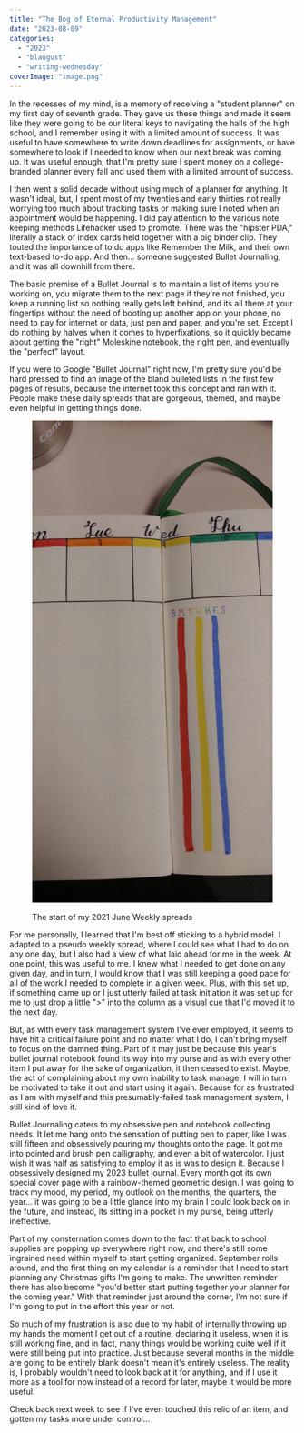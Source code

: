 ```yaml
---
title: "The Bog of Eternal Productivity Management"
date: "2023-08-09"
categories: 
  - "2023"
  - "blaugust"
  - "writing-wednesday"
coverImage: "image.png"
---
```


In the recesses of my mind, is a memory of receiving a "student planner" on my first day of seventh grade. They gave us these things and made it seem like they were going to be our literal keys to navigating the halls of the high school, and I remember using it with a limited amount of success. It was useful to have somewhere to write down deadlines for assignments, or have somewhere to look if I needed to know when our next break was coming up. It was useful enough, that I'm pretty sure I spent money on a college-branded planner every fall and used them with a limited amount of success.

I then went a solid decade without using much of a planner for anything. It wasn't ideal, but, I spent most of my twenties and early thirties not really worrying too much about tracking tasks or making sure I noted when an appointment would be happening. I did pay attention to the various note keeping methods Lifehacker used to promote. There was the "hipster PDA," literally a stack of index cards held together with a big binder clip. They touted the importance of to do apps like Remember the Milk, and their own text-based to-do app. And then... someone suggested Bullet Journaling, and it was all downhill from there.

The basic premise of a Bullet Journal is to maintain a list of items you're working on, you migrate them to the next page if they're not finished, you keep a running list so nothing really gets left behind, and its all there at your fingertips without the need of booting up another app on your phone, no need to pay for internet or data, just pen and paper, and you're set. Except I do nothing by halves when it comes to hyperfixations, so it quickly became about getting the "right" Moleskine notebook, the right pen, and eventually the "perfect" layout.

If you were to Google "Bullet Journal" right now, I'm pretty sure you'd be hard pressed to find an image of the bland bulleted lists in the first few pages of results, because the internet took this concept and ran with it. People make these daily spreads that are gorgeous, themed, and maybe even helpful in getting things done.

<figure>

![](images/0104211447-scaled.jpg)

<figcaption>

The start of my 2021 June Weekly spreads

</figcaption>

</figure>

For me personally, I learned that I'm best off sticking to a hybrid model. I adapted to a pseudo weekly spread, where I could see what I had to do on any one day, but I also had a view of what laid ahead for me in the week. At one point, this was useful to me. I knew what I needed to get done on any given day, and in turn, I would know that I was still keeping a good pace for all of the work I needed to complete in a given week. Plus, with this set up, if something came up or I just utterly failed at task initiation it was set up for me to just drop a little ">" into the column as a visual cue that I'd moved it to the next day.

But, as with every task management system I've ever employed, it seems to have hit a critical failure point and no matter what I do, I can't bring myself to focus on the damned thing. Part of it may just be because this year's bullet journal notebook found its way into my purse and as with every other item I put away for the sake of organization, it then ceased to exist. Maybe, the act of complaining about my own inability to task manage, I will in turn be motivated to take it out and start using it again. Because for as frustrated as I am with myself and this presumably-failed task management system, I still kind of love it.

Bullet Journaling caters to my obsessive pen and notebook collecting needs. It let me hang onto the sensation of putting pen to paper, like I was still fifteen and obsessively pouring my thoughts onto the page. It got me into pointed and brush pen calligraphy, and even a bit of watercolor. I just wish it was half as satisfying to employ it as is was to design it. Because I obsessively designed my 2023 bullet journal. Every month got its own special cover page with a rainbow-themed geometric design. I was going to track my mood, my period, my outlook on the months, the quarters, the year... it was going to be a little glance into my brain I could look back on in the future, and instead, its sitting in a pocket in my purse, being utterly ineffective.

Part of my consternation comes down to the fact that back to school supplies are popping up everywhere right now, and there's still some ingrained need within myself to start getting organized. September rolls around, and the first thing on my calendar is a reminder that I need to start planning any Christmas gifts I'm going to make. The unwritten reminder there has also become "you'd better start putting together your planner for the coming year." With that reminder just around the corner, I'm not sure if I'm going to put in the effort this year or not.

So much of my frustration is also due to my habit of internally throwing up my hands the moment I get out of a routine, declaring it useless, when it is still working fine, and in fact, many things would be working quite well if it were still being put into practice. Just because several months in the middle are going to be entirely blank doesn't mean it's entirely useless. The reality is, I probably wouldn't need to look back at it for anything, and if I use it more as a tool for now instead of a record for later, maybe it would be more useful.

Check back next week to see if I've even touched this relic of an item, and gotten my tasks more under control...
